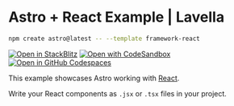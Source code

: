 # Astro + React Example | Lavella

```sh
npm create astro@latest -- --template framework-react
```

[![Open in StackBlitz](https://developer.stackblitz.com/img/open_in_stackblitz.svg)](https://stackblitz.com/github/withastro/astro/tree/latest/examples/framework-react)
[![Open with CodeSandbox](https://assets.codesandbox.io/github/button-edit-lime.svg)](https://codesandbox.io/p/sandbox/github/withastro/astro/tree/latest/examples/framework-react)
[![Open in GitHub Codespaces](https://github.com/codespaces/badge.svg)](https://codespaces.new/withastro/astro?devcontainer_path=.devcontainer/framework-react/devcontainer.json)

This example showcases Astro working with [React](https://react.dev).

Write your React components as `.jsx` or `.tsx` files in your project.

